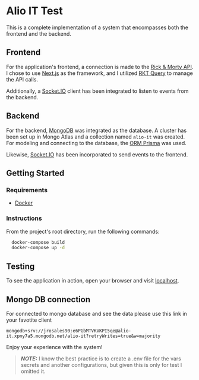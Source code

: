 # Alio IT Test

This is a complete implementation of a system that encompasses both the frontend and the backend.

## Frontend

For the application's frontend, a connection is made to the [Rick & Morty API](https://rickandmortyapi.com/). I chose to use [Next.js](https://nextjs.org/) as the framework, and I utilized [RKT Query](https://redux-toolkit.js.org/rtk-query/overview) to manage the API calls.

Additionally, a [Socket.IO](https://socket.io/) client has been integrated to listen to events from the backend.

## Backend

For the backend, [MongoDB](https://mongodb.com/es) was integrated as the database. A cluster has been set up in Mongo Atlas and a collection named `alio-it` was created. For modeling and connecting to the database, the [ORM Prisma](https://prisma.io/) was used.

Likewise, [Socket.IO](https://socket.io/) has been incorporated to send events to the frontend.

## Getting Started

### Requirements

- [Docker](https://docker.com/)

### Instructions

From the project's root directory, run the following commands:

```bash
  docker-compose build
  docker-compose up -d
```

## Testing

To see the application in action, open your browser and visit [localhost](http://localhost:3000/).

## Mongo DB connection

For connected to mongo database and see the data please use this link in your favotite client

```
mongodb+srv://jrosales90:e6PGbMTVKVKPI5qe@alio-it.xpmy7a5.mongodb.net/alio-it?retryWrites=true&w=majority
```

Enjoy your experience with the system!

> **_NOTE:_** I know the best practice is to create a .env file for the vars secrets and another configurations, but given this is only for test I omitted it.
